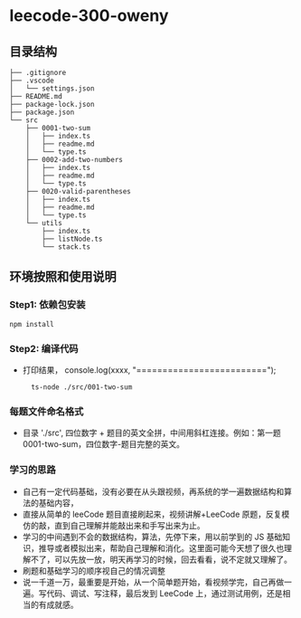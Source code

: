 # leecode-300-oweny

## 目录结构

```
├── .gitignore
├── .vscode
│   └── settings.json
├── README.md
├── package-lock.json
├── package.json
└── src
    ├── 0001-two-sum
    │   ├── index.ts
    │   ├── readme.md
    │   └── type.ts
    ├── 0002-add-two-numbers
    │   ├── index.ts
    │   ├── readme.md
    │   └── type.ts
    ├── 0020-valid-parentheses
    │   ├── index.ts
    │   ├── readme.md
    │   └── type.ts
    └── utils
        ├── index.ts
        ├── listNode.ts
        └── stack.ts
```

## 环境按照和使用说明

### Step1: 依赖包安装

```
npm install
```

### Step2: 编译代码

- 打印结果， console.log(xxxx, "=========================");
  ```
    ts-node ./src/001-two-sum
  ```

### 每题文件命名格式

- 目录 './src', 四位数字 + 题目的英文全拼，中间用斜杠连接。例如：第一题 0001-two-sum，四位数字-题目完整的英文。

### 学习的思路

- 自己有一定代码基础，没有必要在从头跟视频，再系统的学一遍数据结构和算法的基础内容，
- 直接从简单的 leeCode 题目直接刷起来，视频讲解+LeeCode 原题，反复模仿的敲，直到自己理解并能敲出来和手写出来为止。
- 学习的中间遇到不会的数据结构，算法，先停下来，用以前学到的 JS 基础知识，推导或者模拟出来，帮助自己理解和消化。这里面可能今天想了很久也理解不了，可以先放一放，明天再学习的时候，回去看看，说不定就又理解了。
- 刷题和基础学习的顺序视自己的情况调整
- 说一千道一万，最重要是开始，从一个简单题开始，看视频学完，自己再做一遍。写代码、调试、写注释，最后发到 LeeCode 上，通过测试用例，还是相当的有成就感。

